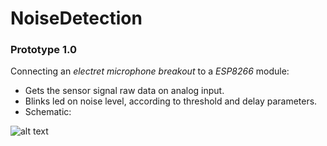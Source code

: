 # NoiseDetection

### Prototype 1.0
Connecting an _electret microphone breakout_ to a _ESP8266_ module:
* Gets the sensor signal raw data on analog input.
* Blinks led on noise level, according to threshold and delay parameters.
* Schematic:

![alt text](https://github.com/USIMakers/NoiseDetection/blob/master/prototypes/1.0/p1.0_sketch.png)
